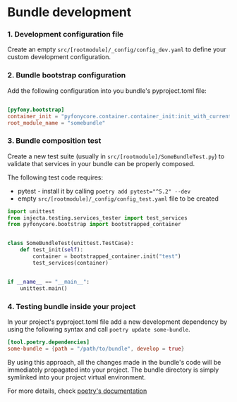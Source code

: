 # Bundle development

### 1. Development configuration file

Create an empty `src/[rootmodule]/_config/config_dev.yaml` to define your custom development configuration.

### 2. Bundle bootstrap configuration

Add the following configuration into you bundle's pyproject.toml file:

```toml

[pyfony.bootstrap]
container_init = "pyfonycore.container.container_init:init_with_current_bundle"
root_module_name = "somebundle"
```

### 3. Bundle composition test

Create a new test suite (usually in `src/[rootmodule]/SomeBundleTest.py`) to validate that services in your bundle can be properly composed.

The following test code requires:

* pytest - install it by calling `poetry add pytest="^5.2" --dev`
* empty `src/[rootmodule]/_config/config_test.yaml` file to be created 

```python
import unittest
from injecta.testing.services_tester import test_services
from pyfonycore.bootstrap import bootstrapped_container


class SomeBundleTest(unittest.TestCase):
    def test_init(self):
        container = bootstrapped_container.init("test")
        test_services(container)


if __name__ == "__main__":
    unittest.main()
```

### 4. Testing bundle inside your project

In your project's pyproject.toml file add a new development dependency by using the following syntax and call `poetry update some-bundle`.

```toml
[tool.poetry.dependencies]
some-bundle = {path = "/path/to/bundle", develop = true}
```

By using this approach, all the changes made in the bundle's code will be immediately propagated into your project. The bundle directory is simply symlinked into your project virtual environment.

For more details, check [poetry's documentation](https://python-poetry.org/docs/dependency-specification/#path-dependencies)
